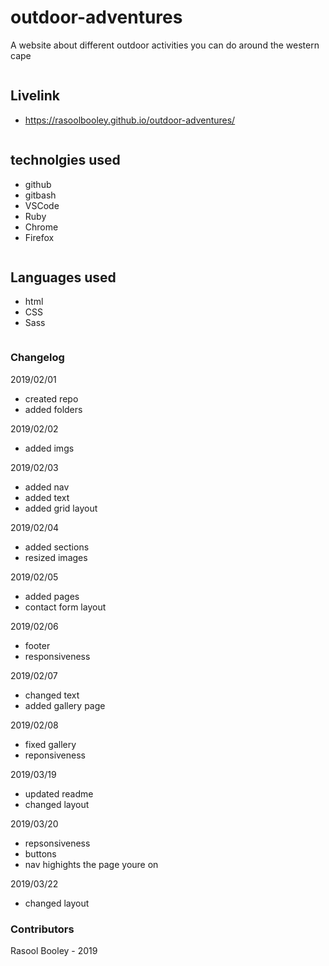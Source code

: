# outdoor-adventures

A website about different outdoor activities you can do around the western cape

```
```

## Livelink

- https://rasoolbooley.github.io/outdoor-adventures/

```
```

## technolgies used

- github
- gitbash
- VSCode
- Ruby
- Chrome
- Firefox

```
```

## Languages used

- html
- CSS
- Sass


```
```

### Changelog

2019/02/01

- created repo
- added folders

2019/02/02

- added imgs

2019/02/03

- added nav 
- added text
- added grid layout

2019/02/04

- added sections
- resized images

2019/02/05

- added pages
- contact form layout

2019/02/06

- footer
- responsiveness

2019/02/07

- changed text 
- added gallery page

2019/02/08

- fixed gallery
- reponsiveness

2019/03/19

- updated readme
- changed layout

2019/03/20

- repsonsiveness
- buttons 
- nav highights the page youre on

2019/03/22

- changed layout

### Contributors

Rasool Booley - 2019



